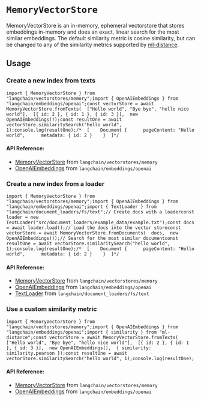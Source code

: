 `MemoryVectorStore`
===================

MemoryVectorStore is an in-memory, ephemeral vectorstore that stores embeddings in-memory and does an exact, linear search for the most similar embeddings. The default similarity metric is cosine similarity, but can be changed to any of the similarity metrics supported by [ml-distance](https://mljs.github.io/distance/modules/similarity.html).

Usage[​](#usage "Direct link to Usage")
---------------------------------------

### Create a new index from texts[​](#create-a-new-index-from-texts "Direct link to Create a new index from texts")

    import { MemoryVectorStore } from "langchain/vectorstores/memory";import { OpenAIEmbeddings } from "langchain/embeddings/openai";const vectorStore = await MemoryVectorStore.fromTexts(  ["Hello world", "Bye bye", "hello nice world"],  [{ id: 2 }, { id: 1 }, { id: 3 }],  new OpenAIEmbeddings());const resultOne = await vectorStore.similaritySearch("hello world", 1);console.log(resultOne);/*  [    Document {      pageContent: "Hello world",      metadata: { id: 2 }    }  ]*/

#### API Reference:

*   [MemoryVectorStore](/docs/api/vectorstores_memory/classes/MemoryVectorStore) from `langchain/vectorstores/memory`
*   [OpenAIEmbeddings](/docs/api/embeddings_openai/classes/OpenAIEmbeddings) from `langchain/embeddings/openai`

### Create a new index from a loader[​](#create-a-new-index-from-a-loader "Direct link to Create a new index from a loader")

    import { MemoryVectorStore } from "langchain/vectorstores/memory";import { OpenAIEmbeddings } from "langchain/embeddings/openai";import { TextLoader } from "langchain/document_loaders/fs/text";// Create docs with a loaderconst loader = new TextLoader("src/document_loaders/example_data/example.txt");const docs = await loader.load();// Load the docs into the vector storeconst vectorStore = await MemoryVectorStore.fromDocuments(  docs,  new OpenAIEmbeddings());// Search for the most similar documentconst resultOne = await vectorStore.similaritySearch("hello world", 1);console.log(resultOne);/*  [    Document {      pageContent: "Hello world",      metadata: { id: 2 }    }  ]*/

#### API Reference:

*   [MemoryVectorStore](/docs/api/vectorstores_memory/classes/MemoryVectorStore) from `langchain/vectorstores/memory`
*   [OpenAIEmbeddings](/docs/api/embeddings_openai/classes/OpenAIEmbeddings) from `langchain/embeddings/openai`
*   [TextLoader](/docs/api/document_loaders_fs_text/classes/TextLoader) from `langchain/document_loaders/fs/text`

### Use a custom similarity metric[​](#use-a-custom-similarity-metric "Direct link to Use a custom similarity metric")

    import { MemoryVectorStore } from "langchain/vectorstores/memory";import { OpenAIEmbeddings } from "langchain/embeddings/openai";import { similarity } from "ml-distance";const vectorStore = await MemoryVectorStore.fromTexts(  ["Hello world", "Bye bye", "hello nice world"],  [{ id: 2 }, { id: 1 }, { id: 3 }],  new OpenAIEmbeddings(),  { similarity: similarity.pearson });const resultOne = await vectorStore.similaritySearch("hello world", 1);console.log(resultOne);

#### API Reference:

*   [MemoryVectorStore](/docs/api/vectorstores_memory/classes/MemoryVectorStore) from `langchain/vectorstores/memory`
*   [OpenAIEmbeddings](/docs/api/embeddings_openai/classes/OpenAIEmbeddings) from `langchain/embeddings/openai`